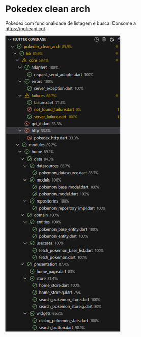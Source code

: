 # Pokedex clean arch

Pokedex com funcionalidade de listagem e busca. Consome a https://pokeapi.co/.

![cobertura dos testes](coverage.png)

